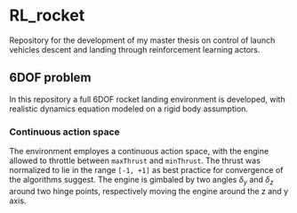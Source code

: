 # RL_rocket
Repository for the development of my master thesis on control of launch vehicles descent and landing through reinforcement learning actors.

## 6DOF problem
In this repository a full 6DOF rocket landing environment is developed, with realistic dynamics equation modeled on a rigid body assumption.

### Continuous action space
The environment employes a continuous action space, with the engine allowed to throttle between `maxThrust` and `minThrust`. The thrust was normalized to lie in the range `[-1, +1]` as best practice for convergence of the algorithms suggest. The engine is gimbaled by two angles $\delta_y$ and $\delta_z$ around two hinge points, respectively moving the engine around the z and y axis.